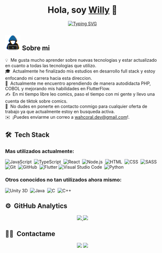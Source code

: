 <div align="center">
 <h1 align="center">Hola, soy <a href="https://www.linkedin.com/in/wahc/">Willy</a> 👋</h1>
</div>
<p align="center">
 <a href="https://github.com/SrWilly19"><img src="https://readme-typing-svg.herokuapp.com?font=Fira+Code&size=26&duration=4700&pause=850&color=39F731&center=true&random=false&width=435&lines=Full-Stack+Developer;Front-End+Developer;Back-End+Developer;Games+2D%2F3D+Developer" alt="Typing SVG" /></a>
</p>


## <picture><img src="https://github.com/0xAbdulKhalid/0xAbdulKhalid/raw/main/assets/mdImages/about_me.gif" width = 50px></picture> **Sobre mi**

💡 &nbsp;Me gusta mucho aprender sobre nuevas tecnologias y estar actualizado en cuanto a todas las tecnologias que utilizo.\
🎓 &nbsp;Actualmente he finalizado mis estudios en desarrollo full stack y estoy enfocando mi carrera hacia esta direccion.\
🌱 &nbsp;Actualmente me encuentro aprendiendo de manera autodidacta PHP, COBOL y mejorando mis habilidades en FlutterFlow.\
✍️ &nbsp;En mi tiempo libre leo comics, paso el tiempo con mi gente y llevo una cuenta de tiktok sobre comics.\
💬 &nbsp;No dudes en ponerte en contacto conmigo para cualquier oferta de trabajo ya que actualmente estoy en busqueda activa.\
✉️ &nbsp;¡Puedes enviarme un correo a [wahcoral.dev@gmail.com](mailto:wahcoral.dev@gmail.com)!.
<!--📄 &nbsp;Please have a look at my [Résumé](https://www.adityavsingh.com/resume.html) for more details about me. I'm open to feedback and suggestions!-->

## 🛠 &nbsp;Tech Stack
### Mas utilizados actualmente:
![JavaScript](https://img.shields.io/badge/JavaScript-grey?style=for-the-badge&logo=JavaScript)&nbsp;
![TypeScript](https://img.shields.io/badge/typescript-grey?style=for-the-badge&logo=typescript)&nbsp;
![React](https://img.shields.io/badge/React-grey?style=for-the-badge&logo=React)&nbsp;
![Node.js](https://img.shields.io/badge/Node.js-grey?style=for-the-badge&logo=Node.js)&nbsp;
![HTML](https://img.shields.io/badge/HTML-grey?style=for-the-badge&logo=HTML5)&nbsp;
![CSS](https://img.shields.io/badge/CSS-grey?style=for-the-badge&logo=css3&logoColor=blue)&nbsp;
![SASS](https://img.shields.io/badge/SASS-grey?style=for-the-badge&logo=sass)&nbsp;
![Git](https://img.shields.io/badge/git-grey?style=for-the-badge&logo=git)&nbsp;
![GitHub](https://img.shields.io/badge/github-grey?style=for-the-badge&logo=github)&nbsp;
![Flutter](https://img.shields.io/badge/Flutter-%2302569B.svg?style=for-the-badge&logo=Flutter&logoColor=white)
![Visual Studio Code](https://img.shields.io/badge/visual%20studio%20code-grey?style=for-the-badge&logo=visual%20studio%20code&logoColor=blue)&nbsp;
![Python](https://img.shields.io/badge/Python-grey?style=for-the-badge&logo=Python)&nbsp;
![]()&nbsp;

### Otros conocidos no tan utilizados ahora mismo:
![Unity 3D](https://img.shields.io/badge/Unity-grey?style=for-the-badge&logo=unity)&nbsp;
![Java](https://img.shields.io/badge/Java-grey?style=for-the-badge&logo=openjdk&logoColor=orange)&nbsp;
![C](https://img.shields.io/badge/C-grey?style=for-the-badge&logo=C)&nbsp;
![C++](https://img.shields.io/badge/C%2B%2B-grey?style=for-the-badge&logo=C%2B%2B)&nbsp;

## ⚙️ &nbsp;GitHub Analytics
<p align="center">
<a href="https://github.com/AVS1508">
  <img height="180em" src="https://github-readme-stats-eight-theta.vercel.app/api?username=SrWilly19&show_icons=true&theme=algolia&include_all_commits=true&count_private=true"/>
  <img height="180em" src="https://github-readme-stats-eight-theta.vercel.app/api/top-langs/?username=SrWilly19&layout=compact&langs_count=8&theme=algolia"/>
</a>
</p>

## 🤝🏻 &nbsp;Contactame

<p align="center">
<a href="https://www.linkedin.com/in/wahc/"><img src="https://img.shields.io/badge/-Wellington%20Hidalgo%20Coral-grey?style=flat&logo=Linkedin&logoColor=white"/></a>
<a href="mailto:wahcoral.dev@gmail.com"><img src="https://img.shields.io/badge/-wahcoral.dev@gmail.com-grey?style=flat&logo=Gmail&logoColor=white"/></a>
</p>

<!--
**SrWilly19/SrWilly19** is a ✨ _special_ ✨ repository because its `README.md` (this file) appears on your GitHub profile.

Here are some ideas to get you started:

- 🔭 I’m currently working on ...
- 🌱 I’m currently learning ...
- 👯 I’m looking to collaborate on ...
- 🤔 I’m looking for help with ...
- 💬 Ask me about ...
- 📫 How to reach me: ...
- 😄 Pronouns: ...
- ⚡ Fun fact: ...
-->

